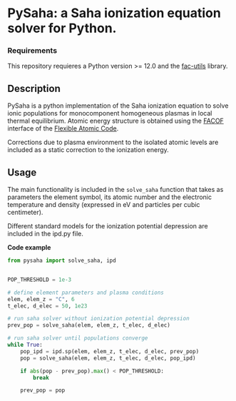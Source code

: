 # PySaha: a Saha ionization equation solver for Python.

### Requirements
This repository requieres a Python version >= 12.0 and the [fac-utils](https://github.com/aridaibordon/fac-utils) library.

## Description
PySaha is a python implementation of the Saha ionization equation to solve ionic populations for monocomponent homogeneous plasmas in local thermal equilibrium. Atomic energy structure is obtained using the [FACOF](https://github.com/aridaibordon/facof) interface of the [Flexible Atomic Code](https://github.com/flexible-atomic-code/fac).

Corrections due to plasma environment to the isolated atomic levels are included as a static correction to the ionization energy.

## Usage
The main functionality is included in the `solve_saha` function that takes as parameters the element symbol, its atomic number and the electronic temperature and density (expressed in eV and particles per cubic centimeter).

Different standard models for the ionization potential depression are included in the ipd.py file.

**Code example**
```python
from pysaha import solve_saha, ipd


POP_THRESHOLD = 1e-3

# define element parameters and plasma conditions
elem, elem_z = "C", 6
t_elec, d_elec = 50, 1e23

# run saha solver without ionization potential depression
prev_pop = solve_saha(elem, elem_z, t_elec, d_elec)

# run saha solver until populations converge
while True:
    pop_ipd = ipd.sp(elem, elem_z, t_elec, d_elec, prev_pop)
    pop = solve_saha(elem, elem_z, t_elec, d_elec, pop_ipd)

    if abs(pop - prev_pop).max() < POP_THRESHOLD:
        break

    prev_pop = pop
```
